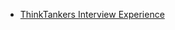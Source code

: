  - [ThinkTankers Interview Experience](https://www.geeksforgeeks.org/thinktankers-interview-experience/)